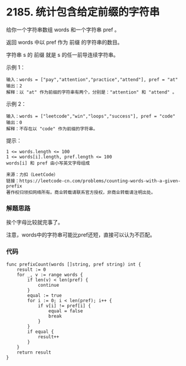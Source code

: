 # 2185. 统计包含给定前缀的字符串
给你一个字符串数组 words 和一个字符串 pref 。

返回 words 中以 pref 作为 前缀 的字符串的数目。

字符串 s 的 前缀 就是 s 的任一前导连续字符串。

示例 1：
```
输入：words = ["pay","attention","practice","attend"], pref = "at"
输出：2
解释：以 "at" 作为前缀的字符串有两个，分别是："attention" 和 "attend" 。
```
示例 2：
```
输入：words = ["leetcode","win","loops","success"], pref = "code"
输出：0
解释：不存在以 "code" 作为前缀的字符串。
```

提示：
```
1 <= words.length <= 100
1 <= words[i].length, pref.length <= 100
words[i] 和 pref 由小写英文字母组成
```

```
来源：力扣（LeetCode）
链接：https://leetcode-cn.com/problems/counting-words-with-a-given-prefix
著作权归领扣网络所有。商业转载请联系官方授权，非商业转载请注明出处。
```

### 解题思路
挨个字母比较就完事了。

注意，words中的字符串可能比pref还短，直接可以认为不匹配。

### 代码

```golang
func prefixCount(words []string, pref string) int {
	result := 0
	for _, v := range words {
		if len(v) < len(pref) {
			continue
		}
		equal := true
		for i := 0; i < len(pref); i++ {
			if v[i] != pref[i] {
				equal = false
				break
			}
		}
		if equal {
			result++
		}
	}
	return result
}
```